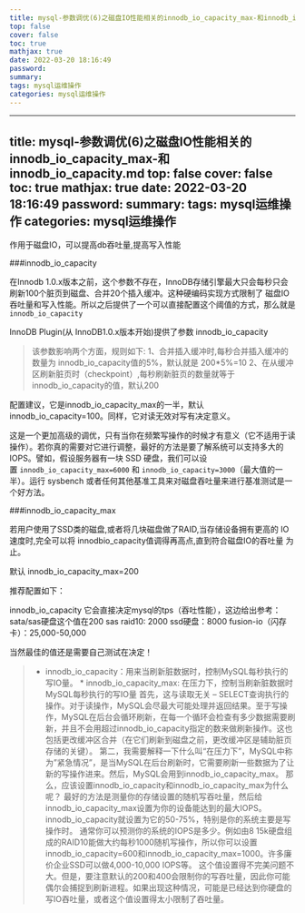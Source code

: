 ```yaml
---
title: mysql-参数调优(6)之磁盘IO性能相关的innodb_io_capacity_max-和innodb_io_capacity.md
top: false
cover: false
toc: true
mathjax: true
date: 2022-03-20 18:16:49
password:
summary:
tags: mysql运维操作
categories: mysql运维操作
---
```

---
title: mysql-参数调优(6)之磁盘IO性能相关的innodb_io_capacity_max-和innodb_io_capacity.md
top: false
cover: false
toc: true
mathjax: true
date: 2022-03-20 18:16:49
password:
summary:
tags: mysql运维操作
categories: mysql运维操作
---
作用于磁盘IO，可以提高db吞吐量,提高写入性能

###innodb_io_capacity

 在Innodb 1.0.x版本之前，这个参数不存在，InnoDB存储引擎最大只会每秒只会刷新100个脏页到磁盘、合并20个插入缓冲。这种硬编码实现方式限制了 磁盘IO吞吐量和写入性能。所以之后提供了一个可以直接配置这个阈值的方式，那么就是  `innodb_io_capacity`  


InnoDB Plugin(从 InnoDB1.0.x版本开始)提供了参数  innodb_io_capacity

>该参数影响两个方面，规则如下: 
1、合并插入缓冲时,每秒合并插入缓冲的数量为 innodb_io_capacity值的5%，默认就是 200*5%=10 
2、在从缓冲区刷新脏页时（checkpoint）,每秒刷新脏页的数量就等于innodb_io_capacity的值，默认200


配置建议，它是innodb_io_capacity_max的一半，默认innodb_io_capacity=100。同样，它对读无效对写有决定意义。


这是一个更加高级的调优，只有当你在频繁写操作的时候才有意义（它不适用于读操作）。若你真的需要对它进行调整，最好的方法是要了解系统可以支持多大的 IOPS。譬如，假设服务器有一块 SSD 硬盘，我们可以设置 `innodb_io_capacity_max=6000` 和 `innodb_io_capacity=3000`（最大值的一半）。运行 sysbench 或者任何其他基准工具来对磁盘吞吐量来进行基准测试是一个好方法。


###innodb_io_capacity_max


若用户使用了SSD类的磁盘,或者将几块磁盘做了RAID,当存储设备拥有更高的 IO速度时,完全可以将 innodbio_capacity值调得再高点,直到符合磁盘IO的吞吐量 为止。 



默认 innodb_io_capacity_max=200


推荐配置如下：

innodb_io_capacity 它会直接决定mysql的tps（吞吐性能），这边给出参考：
sata/sas硬盘这个值在200
sas raid10: 2000
ssd硬盘：8000
 fusion-io（闪存卡）：25,000-50,000

当然最佳的值还是需要自己测试在决定！


>* innodb_io_capacity：用来当刷新脏数据时，控制MySQL每秒执行的写IO量。  * innodb_io_capacity_max: 在压力下，控制当刷新脏数据时MySQL每秒执行的写IO量  首先，这与读取无关 – SELECT查询执行的操作。对于读操作，MySQL会尽最大可能处理并返回结果。至于写操作，MySQL在后台会循环刷新，在每一个循环会检查有多少数据需要刷新，并且不会用超过innodb_io_capacity指定的数来做刷新操作。这也包括更改缓冲区合并（在它们刷新到磁盘之前，更改缓冲区是辅助脏页存储的关键）。  第二，我需要解释一下什么叫“在压力下”，MySQL中称为”紧急情况”，是当MySQL在后台刷新时，它需要刷新一些数据为了让新的写操作进来。然后，MySQL会用到innodb_io_capacity_max。  那么，应该设置innodb_io_capacity和innodb_io_capacity_max为什么呢？  最好的方法是测量你的存储设置的随机写吞吐量，然后给innodb_io_capacity_max设置为你的设备能达到的最大IOPS。innodb_io_capacity就设置为它的50-75%，特别是你的系统主要是写操作时。  通常你可以预测你的系统的IOPS是多少。例如由8 15k硬盘组成的RAID10能做大约每秒1000随机写操作，所以你可以设置innodb_io_capacity=600和innodb_io_capacity_max=1000。许多廉价企业SSD可以做4,000-10,000 IOPS等。  这个值设置得不完美问题不大。但是，要注意默认的200和400会限制你的写吞吐量，因此你可能偶尔会捕捉到刷新进程。如果出现这种情况，可能是已经达到你硬盘的写IO吞吐量，或者这个值设置得太小限制了吞吐量。
